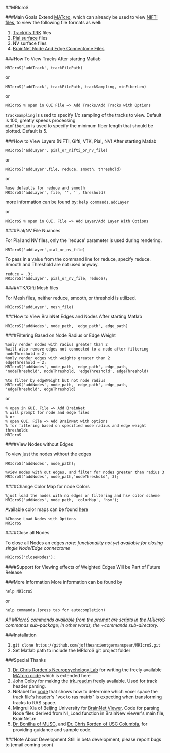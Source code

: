 ##MRIcroS

###Main Goals
Extend [MATcro](http://www.mccauslandcenter.sc.edu/CRNL/tools/surface-rendering-with-matlab), which can already be used to view [NIFTi files](http://nifti.nimh.nih.gov/nifti-1/), to view the following file formats as well:

1.  [TrackVis TRK](http://www.trackvis.org/) files
2.  [Pial surface](http://brainsuite.org/processing/surfaceextraction/pial/) files
3.  NV surface files
4.  [BrainNet Node And Edge Connectome Files](http://www.plosone.org/article/info%3Adoi%2F10.1371%2Fjournal.pone.0068910)

###How To View Tracks
After starting Matlab

	MRIcroS('addTrack', trackFilePath)
	
or  
	
	MRIcroS('addTrack', trackFilePath, trackSampling, minFiberLen)
or

	MRIcroS % open in GUI File => Add Tracks/Add Tracks with Options

`trackSampling` is used to specify 1/x sampling of the tracks to view. Default is 100, greatly speeds processing  
`minFiberLen` is used to specify the minimum fiber length that should be plotted. Default is 5.

###How to View Layers (NiFTI, Gifti, VTK, Pial, NV)
After starting Matlab

	MRIcroS('addLayer', pial_or_nifti_or_nv_file)
	
or

	MRIcroS('addLayer',file, reduce, smooth, threshold)
	
or

	%use defaults for reduce and smooth
	MRIcroS('addLayer', file, '', '', threshold)

more information can be found by: `help commands.addLayer`

or

	MRIcroS % open in GUI, File => Add Layer/Add Layer With Options
	
####Pial/NV File Nuances
	
For Pial and NV files, only the 'reduce' parameter is used during rendering.

	MRIcroS('addLayer',pial_or_nv_file)

To pass in a value from the command line for reduce, specify reduce. Smooth and Threshold are not used anyway.

	reduce = .3;
	MRIcroS('addLayer', pial_or_nv_file, reduce);

####VTK/Gifti Mesh files

For Mesh files, neither reduce, smooth, or threshold is utilized.

	MRIcroS('addLayer', mesh_file)


###How to View BrainNet Edges and Nodes
After starting Matlab

	MRIcroS('addNodes', node_path, 'edge_path', edge_path)
	
####Filtering Based on Node Radius or Edge Weight

	%only render nodes with radius greater than 2
	%will also remove edges not connected to a node after filtering
	nodeThreshold = 2; 
	%only render edges with weights greater than 2
	edgeThreshold = 2;
	MRIcroS('addNodes', node_path, 'edge_path', edge_path, 'nodeThreshold', nodeThreshold, 'edgeThreshold', edgeThreshold)
	
	%to filter by edgeWeight but not node radius
	MRIcroS('addNodes', node_path, 'edge_path', edge_path, 'edgeThreshold', edgeThreshold)
	
or

	% open in GUI, File => Add BrainNet
	% will prompt for node and edge files
	% or
	% open GUI, File => Add BrainNet with options 
	% for filtering based on specified node radius and edge weight thresholds
	MRIcroS 
	
####View Nodes without Edges
	
To view just the nodes without the edges

	MRIcroS('addNodes', node_path);
	
	%view nodes with out edges, and filter for nodes greater than radius 3
	MRIcroS('addNodes', node_path,'nodeThreshold', 3); 
	
####Change Color Map for node Colors
	

	%just load the nodes with no edges or filtering and hsv color scheme
	MRIcroS('addNodes', node_path, 'colorMap', 'hsv');
Available color maps can be found [here](http://www.mathworks.com/help/matlab/ref/colormap.html)

	%Choose Load Nodes with Options
	MRIcroS

####Close all Nodes
	
To close all Nodes an edges 
_note: functionality not yet available for closing single Node/Edge connectome_

	MRIcroS('closeNodes');
	
	
####Support for Viewing effects of Weighted Edges Will be Part of Future Release


###More Information
More information can be found by

	help MRIcroS

or

	help commands.(press tab for autocompletion)

_All MRIcroS commands available from the prompt are scripts in the MRIcroS commands sub-package; in other words, the +commands sub-directory._


###Installation
1.  `git clone https://github.com/joftheancientgermanspear/MRIcroS.git`
2.  Set Matlab path to include the MRIcroS.git project folder

###Special Thanks
1. [Dr. Chris Rorden's Neuropsychology Lab](http://www.mccauslandcenter.sc.edu/CRNL/tools/surface-rendering-with-matlab) for writing the freely available [MATcro code](http://www.mccauslandcenter.sc.edu/CRNL/sw/surface/MATcro.m.txt) which is extended here   
2. John Colby for making the [trk_read.m](https://github.com/johncolby/along-tract-stats/blob/master/trk_read.m) freely available. Used for track header parsing.
3. NiBabel for [code](https://github.com/nipy/nibabel/blob/master/nibabel/orientations.py) that shows how to determine which voxel space the track file's header's "vox to ras matrix" is expecting when transforming tracks to RAS space.
4. Mingrui Xia of Beijing University for [BrainNet Viewer](http://www.nitrc.org/projects/bnv/). Code for parsing Node files derived from NI_Load function in BrainNew viewer's main file, BrainNet.m
5. [Dr. Bonilha of MUSC](http://academicdepartments.musc.edu/neurosciences/neurology/research/bonilha/our_team/current.html), and [Dr. Chris Rorden of USC Columbia](http://www.mccauslandcenter.sc.edu/CRNL/team), for providing guidance and sample code.

###Note About Development
Still in beta development, please report bugs to (email coming soon)
